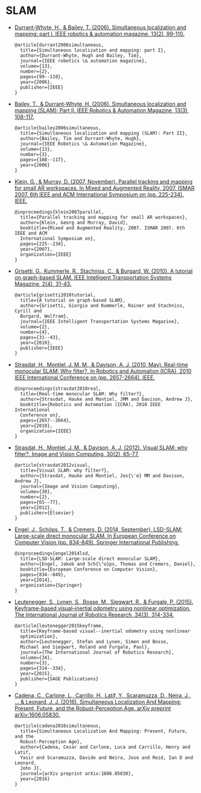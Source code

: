 # SLAM

- [Durrant-Whyte, H., & Bailey, T. (2006). Simultaneous localization and
  mapping: part I. IEEE robotics & automation magazine, 13(2),
  99-110.][DurrantBailey2006]

  ```
  @article{durrant2006simultaneous,
    title={Simultaneous localization and mapping: part I},
    author={Durrant-Whyte, Hugh and Bailey, Tim},
    journal={IEEE robotics \& automation magazine},
    volume={13},
    number={2},
    pages={99--110},
    year={2006},
    publisher={IEEE}
  }
  ```

- [Bailey, T., & Durrant-Whyte, H. (2006). Simultaneous localization and
  mapping (SLAM): Part II. IEEE Robotics & Automation Magazine, 13(3),
  108-117.][BaileyDurrant2006]

  ```
  @article{bailey2006simultaneous,
    title={Simultaneous localization and mapping (SLAM): Part II},
    author={Bailey, Tim and Durrant-Whyte, Hugh},
    journal={IEEE Robotics \& Automation Magazine},
    volume={13},
    number={3},
    pages={108--117},
    year={2006}
  }
  ```

- [Klein, G., & Murray, D. (2007, November). Parallel tracking and mapping for
  small AR workspaces.  In Mixed and Augmented Reality, 2007. ISMAR 2007. 6th
  IEEE and ACM International Symposium on (pp. 225-234).
  IEEE.][KleinMurray2007]

  ```
  @inproceedings{klein2007parallel,
    title={Parallel tracking and mapping for small AR workspaces},
    author={Klein, Georg and Murray, David},
    booktitle={Mixed and Augmented Reality, 2007. ISMAR 2007. 6th IEEE and ACM
    International Symposium on},
    pages={225--234},
    year={2007},
    organization={IEEE}
  }
  ```

- [Grisetti, G., Kummerle, R., Stachniss, C., & Burgard, W. (2010). A tutorial
  on graph-based SLAM. IEEE Intelligent Transportation Systems Magazine, 2(4),
  31-43.][GrisettiEtAl2010]

  ```
  @article{grisetti2010tutorial,
    title={A tutorial on graph-based SLAM},
    author={Grisetti, Giorgio and Kummerle, Rainer and Stachniss, Cyrill and
    Burgard, Wolfram},
    journal={IEEE Intelligent Transportation Systems Magazine},
    volume={2},
    number={4},
    pages={31--43},
    year={2010},
    publisher={IEEE}
  }
  ```

- [Strasdat, H., Montiel, J. M. M., & Davison, A. J. (2010, May). Real-time
  monocular SLAM: Why filter?. In Robotics and Automation (ICRA), 2010 IEEE
  International Conference on (pp. 2657-2664). IEEE.][StrasdatEtAl2010]

  ```
  @inproceedings{strasdat2010real,
    title={Real-time monocular SLAM: Why filter?},
    author={Strasdat, Hauke and Montiel, JMM and Davison, Andrew J},
    booktitle={Robotics and Automation (ICRA), 2010 IEEE International
    Conference on},
    pages={2657--2664},
    year={2010},
    organization={IEEE}
  }
  ```

- [Strasdat, H., Montiel, J. M., & Davison, A. J. (2012). Visual SLAM: why
  filter?. Image and Vision Computing, 30(2), 65-77.][StrasdatEtAl2012]

  ```
  @article{strasdat2012visual,
    title={Visual SLAM: why filter?},
    author={Strasdat, Hauke and Montiel, Jos{\'e} MM and Davison, Andrew J},
    journal={Image and Vision Computing},
    volume={30},
    number={2},
    pages={65--77},
    year={2012},
    publisher={Elsevier}
  }
  ```

- [Engel, J., Schöps, T., & Cremers, D. (2014, September). LSD-SLAM:
  Large-scale direct monocular SLAM. In European Conference on Computer Vision
  (pp. 834-849). Springer International Publishing.][EngelEtAl2014]

  ```
  @inproceedings{engel2014lsd,
    title={LSD-SLAM: Large-scale direct monocular SLAM},
    author={Engel, Jakob and Sch{\"o}ps, Thomas and Cremers, Daniel},
    booktitle={European Conference on Computer Vision},
    pages={834--849},
    year={2014},
    organization={Springer}
  }
  ```

- [Leutenegger, S., Lynen, S., Bosse, M., Siegwart, R., & Furgale, P. (2015).
  Keyframe-based visual–inertial odometry using nonlinear optimization. The
  International Journal of Robotics Research, 34(3),
  314-334.][LuteneggerEtAl2015]

  ```
  @article{leutenegger2015keyframe,
    title={Keyframe-based visual--inertial odometry using nonlinear
    optimization},
    author={Leutenegger, Stefan and Lynen, Simon and Bosse,
    Michael and Siegwart, Roland and Furgale, Paul},
    journal={The International Journal of Robotics Research},
    volume={34},
    number={3},
    pages={314--334},
    year={2015},
    publisher={SAGE Publications}
  }
  ```

- [Cadena, C., Carlone, L., Carrillo, H., Latif, Y., Scaramuzza, D., Neira, J.,
  ... & Leonard, J. J.  (2016). Simultaneous Localization And Mapping: Present,
  Future, and the Robust-Perception Age.  arXiv preprint
  arXiv:1606.05830.][CadenaEtAl2016]

  ```
  @article{cadena2016simultaneous,
    title={Simultaneous Localization And Mapping: Present, Future, and the
    Robust-Perception Age},
    author={Cadena, Cesar and Carlone, Luca and Carrillo, Henry and Latif,
    Yasir and Scaramuzza, Davide and Neira, Jose and Reid, Ian D and Leonard,
    John J},
    journal={arXiv preprint arXiv:1606.05830},
    year={2016}
  }
  ```

[DurrantBailey2006]: https://people.eecs.berkeley.edu/~pabbeel/cs287-fa09/readings/Durrant-Whyte_Bailey_SLAM-tutorial-I.pdf
[BaileyDurrant2006]: http://www-personal.acfr.usyd.edu.au/tbailey/papers/slamtute2.pdf
[KleinMurray2007]: http://www.robots.ox.ac.uk/~gk/publications/KleinMurray2007ISMAR.pdf
[GrisettiEtAl2010]: http://www2.informatik.uni-freiburg.de/~stachnis/pdf/grisetti10titsmag.pdf
[StrasdatEtAl2010]: https://www.doc.ic.ac.uk/~ajd/Publications/strasdat_etal_icra2010.pdf
[StrasdatEtAl2012]: https://www.doc.ic.ac.uk/~ajd/Publications/strasdat_etal_ivc2012.pdf
[EngelEtAl2014]: https://vision.in.tum.de/_media/spezial/bib/engel14eccv.pdf
[LuteneggerEtAl2015]: http://www.roboticsproceedings.org/rss09/p37.pdf
[CadenaEtAl2016]: http://www.arxiv.org/pdf/1606.05830v2.pdf
